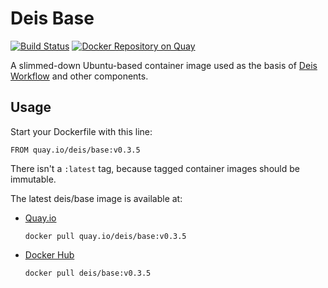 # Deis Base

[![Build Status](https://travis-ci.org/deis/docker-base.svg?branch=master)](https://travis-ci.org/deis/docker-base) [![Docker Repository on Quay](https://quay.io/repository/deis/base/status "Docker Repository on Quay")](https://quay.io/repository/deis/base)

A slimmed-down Ubuntu-based container image used as the basis of [Deis Workflow][] and other components.

## Usage

Start your Dockerfile with this line:

```
FROM quay.io/deis/base:v0.3.5
```

There isn't a `:latest` tag, because tagged container images should be immutable.

The latest deis/base image is available at:

* [Quay.io][]
  ```
  docker pull quay.io/deis/base:v0.3.5
  ```

* [Docker Hub][]
  ```
  docker pull deis/base:v0.3.5
  ```

[Deis Workflow]: https://deis.com/
[Quay.io]: https://quay.io/repository/deis/base
[Docker Hub]: https://hub.docker.com/r/deis/base/
